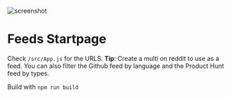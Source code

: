 ![screenshot](https://i.imgur.com/yU3TXUJ.png)

# Feeds Startpage 

Check `/src/App.js` for the URLS. **Tip**: Create a multi on reddit to use as a feed. You can also filter the Github feed by language and the Product Hunt feed by types.

Build with `npm run build`
